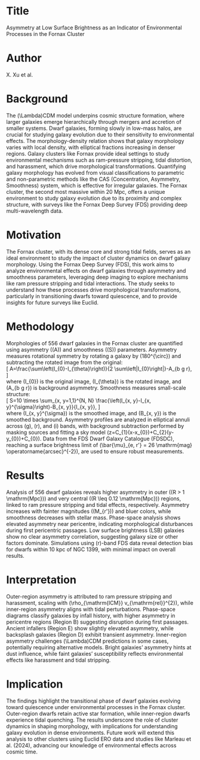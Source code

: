 # Title  
Asymmetry at Low Surface Brightness as an Indicator of Environmental Processes in the Fornax Cluster  

# Author  
X. Xu et al.  

# Background  
The \(\Lambda\)CDM model underpins cosmic structure formation, where larger galaxies emerge hierarchically through mergers and accretion of smaller systems. Dwarf galaxies, forming slowly in low-mass halos, are crucial for studying galaxy evolution due to their sensitivity to environmental effects. The morphology-density relation shows that galaxy morphology varies with local density, with elliptical fractions increasing in denser regions. Galaxy clusters like Fornax provide ideal settings to study environmental mechanisms such as ram-pressure stripping, tidal distortion, and harassment, which drive morphological transformations. Quantifying galaxy morphology has evolved from visual classifications to parametric and non-parametric methods like the CAS (Concentration, Asymmetry, Smoothness) system, which is effective for irregular galaxies. The Fornax cluster, the second most massive within 20 Mpc, offers a unique environment to study galaxy evolution due to its proximity and complex structure, with surveys like the Fornax Deep Survey (FDS) providing deep multi-wavelength data.  

# Motivation  
The Fornax cluster, with its dense core and strong tidal fields, serves as an ideal environment to study the impact of cluster dynamics on dwarf galaxy morphology. Using the Fornax Deep Survey (FDS), this work aims to analyze environmental effects on dwarf galaxies through asymmetry and smoothness parameters, leveraging deep imaging to explore mechanisms like ram pressure stripping and tidal interactions. The study seeks to understand how these processes drive morphological transformations, particularly in transitioning dwarfs toward quiescence, and to provide insights for future surveys like Euclid.  

# Methodology  
Morphologies of 556 dwarf galaxies in the Fornax cluster are quantified using asymmetry (\(A\)) and smoothness (\(S\)) parameters. Asymmetry measures rotational symmetry by rotating a galaxy by \(180^{\circ}\) and subtracting the rotated image from the original:  
\[
A=\frac{\sum\left(I_{0}-I_{\theta}\right)}{2 \sum\left|I_{0}\right|}-A_{b g r},
\]  
where \(I_{0}\) is the original image, \(I_{\theta}\) is the rotated image, and \(A_{b g r}\) is background asymmetry. Smoothness measures small-scale structure:  
\[
S=10 \times \sum_{x, y=1,1}^{N, N} \frac{\left(I_{x, y}-I_{x, y}^{\sigma}\right)-B_{x, y}}{I_{x, y}},
\]  
where \(I_{x, y}^{\sigma}\) is the smoothed image, and \(B_{x, y}\) is the smoothed background. Asymmetry profiles are analyzed in elliptical annuli across \(g\), \(r\), and \(i\) bands, with background subtraction performed by masking sources and fitting a sky model \(z=C_{1}(x-x_{0})+C_{2}(y-y_{0})+C_{0}\). Data from the FDS Dwarf Galaxy Catalogue (FDSDC), reaching a surface brightness limit of \(\bar{\mu}_{e, r'} = 26 \mathrm{mag} \operatorname{arcsec}^{-2}\), are used to ensure robust measurements.  

# Results  
Analysis of 556 dwarf galaxies reveals higher asymmetry in outer (\(R > 1 \mathrm{Mpc}\)) and very central (\(R \leq 0.12 \mathrm{Mpc}\)) regions, linked to ram pressure stripping and tidal effects, respectively. Asymmetry increases with fainter magnitudes (\(M_{r'}\)) and bluer colors, while smoothness decreases with stellar mass. Phase-space analysis shows elevated asymmetry near pericentre, indicating morphological disturbances during first pericentric passages. Low surface brightness (LSB) galaxies show no clear asymmetry correlation, suggesting galaxy size or other factors dominate. Simulations using \(r\)-band FDS data reveal detection bias for dwarfs within 10 kpc of NGC 1399, with minimal impact on overall results.  

# Interpretation  
Outer-region asymmetry is attributed to ram pressure stripping and harassment, scaling with \(\rho_{\mathrm{ICM}} v_{\mathrm{rel}}^{2}\), while inner-region asymmetry aligns with tidal perturbations. Phase-space diagrams classify galaxies by infall history, with higher asymmetry in pericentre regions (Region B) suggesting disruption during first passages. Ancient infallers (Region E) show slightly elevated asymmetry, while backsplash galaxies (Region D) exhibit transient asymmetry. Inner-region asymmetry challenges \(\Lambda\)CDM predictions in some cases, potentially requiring alternative models. Bright galaxies’ asymmetry hints at dust influence, while faint galaxies’ susceptibility reflects environmental effects like harassment and tidal stripping.  

# Implication  
The findings highlight the transitional phase of dwarf galaxies evolving toward quiescence under environmental processes in the Fornax cluster. Outer-region dwarfs retain active star formation, while inner-region dwarfs experience tidal quenching. The results underscore the role of cluster dynamics in shaping morphology, with implications for understanding galaxy evolution in dense environments. Future work will extend this analysis to other clusters using Euclid ERO data and studies like Marleau et al. (2024), advancing our knowledge of environmental effects across cosmic time.